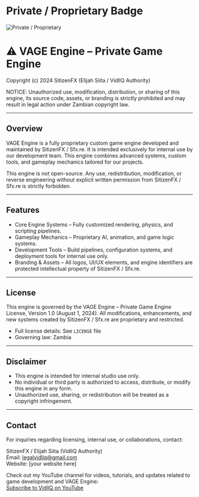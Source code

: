 # Private / Proprietary Badge
![Private / Proprietary](https://img.shields.io/badge/License-Proprietary-red)

# ⚠️ VAGE Engine – Private Game Engine

Copyright (c) 2024 SitizenFX (Elijah Siita / VidllQ Authority)

NOTICE: Unauthorized use, modification, distribution, or sharing of this engine, its source code, assets, or branding is strictly prohibited and may result in legal action under Zambian copyright law.

---

## Overview

VAGE Engine is a fully proprietary custom game engine developed and maintained by SitizenFX / Sfx.re. It is intended exclusively for internal use by our development team. This engine combines advanced systems, custom tools, and gameplay mechanics tailored for our projects.

This engine is not open-source. Any use, redistribution, modification, or reverse engineering without explicit written permission from SitizenFX / Sfx.re is strictly forbidden.

---

## Features

- Core Engine Systems – Fully customized rendering, physics, and scripting pipelines.
- Gameplay Mechanics – Proprietary AI, animation, and game logic systems.
- Development Tools – Build pipelines, configuration systems, and deployment tools for internal use only.
- Branding & Assets – All logos, UI/UX elements, and engine identifiers are protected intellectual property of SitizenFX / Sfx.re.

---

## License

This engine is governed by the VAGE Engine – Private Game Engine License, Version 1.0 (August 1, 2024). All modifications, enhancements, and new systems created by SitizenFX / Sfx.re are proprietary and restricted.

- Full license details: See `LICENSE` file  
- Governing law: Zambia

---

## Disclaimer

- This engine is intended for internal studio use only.  
- No individual or third party is authorized to access, distribute, or modify this engine in any form.  
- Unauthorized use, sharing, or redistribution will be treated as a copyright infringement.  

---

## Contact

For inquiries regarding licensing, internal use, or collaborations, contact:

SitizenFX / Elijah Siita (VidllQ Authority)  
Email: legalvidllq@gmail.com  
Website: [your website here]  

Check out my YouTube channel for videos, tutorials, and updates related to game development and VAGE Engine:  
[Subscribe to VidllQ on YouTube](https://www.youtube.com/@Mrsiita)
